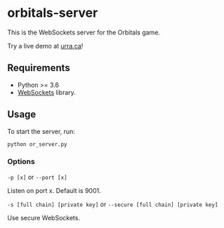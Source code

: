 # orbitals-server

This is the WebSockets server for the Orbitals game.

Try a live demo at [urra.ca](https://urra.ca/orbitals/)!

## Requirements

- Python >= 3.6 
- [WebSockets](https://websockets.readthedocs.io/en/stable/) library.

## Usage

To start the server, run:

```
python or_server.py
```

### Options

`-p [x]` or `--port [x]`

Listen on port x. Default is 9001.

`-s [full chain] [private key]` or `--secure [full chain] [private key]`

Use secure WebSockets.
